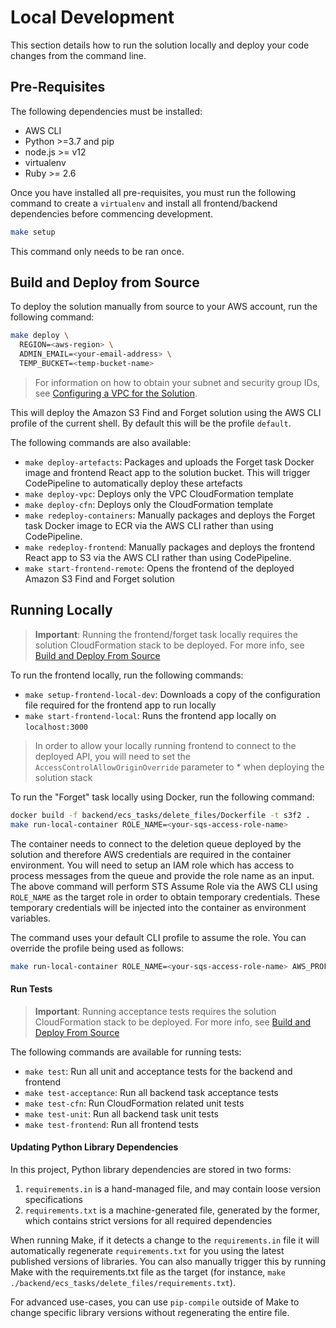 # Local Development

This section details how to run the solution locally and deploy your code
changes from the command line.

## Pre-Requisites

The following dependencies must be installed:

- AWS CLI
- Python >=3.7 and pip
- node.js >= v12
- virtualenv
- Ruby >= 2.6

Once you have installed all pre-requisites, you must run the following command
to create a `virtualenv` and install all frontend/backend dependencies before
commencing development.

```bash
make setup
```

This command only needs to be ran once.

## Build and Deploy from Source

To deploy the solution manually from source to your AWS account, run the
following command:

```bash
make deploy \
  REGION=<aws-region> \
  ADMIN_EMAIL=<your-email-address> \
  TEMP_BUCKET=<temp-bucket-name>
```

> For information on how to obtain your subnet and security group IDs, see
> [Configuring a VPC for the Solution](USER_GUIDE.md#configuring-a-vpc-for-the-solution).

This will deploy the Amazon S3 Find and Forget solution using the AWS CLI
profile of the current shell. By default this will be the profile `default`.

The following commands are also available:

- `make deploy-artefacts`: Packages and uploads the Forget task Docker image and
  frontend React app to the solution bucket. This will trigger CodePipeline to
  automatically deploy these artefacts
- `make deploy-vpc`: Deploys only the VPC CloudFormation template
- `make deploy-cfn`: Deploys only the CloudFormation template
- `make redeploy-containers`: Manually packages and deploys the Forget task
  Docker image to ECR via the AWS CLI rather than using CodePipeline.
- `make redeploy-frontend`: Manually packages and deploys the frontend React app
  to S3 via the AWS CLI rather than using CodePipeline.
- `make start-frontend-remote`: Opens the frontend of the deployed Amazon S3
  Find and Forget solution

## Running Locally

> **Important**: Running the frontend/forget task locally requires the solution
> CloudFormation stack to be deployed. For more info, see
> [Build and Deploy From Source](#build-and-deploy-from-source)

To run the frontend locally, run the following commands:

- `make setup-frontend-local-dev`: Downloads a copy of the configuration file
  required for the frontend app to run locally
- `make start-frontend-local`: Runs the frontend app locally on `localhost:3000`

> In order to allow your locally running frontend to connect to the deployed
> API, you will need to set the `AccessControlAllowOriginOverride` parameter
> to \* when deploying the solution stack

To run the "Forget" task locally using Docker, run the following command:

```bash
docker build -f backend/ecs_tasks/delete_files/Dockerfile -t s3f2 .
make run-local-container ROLE_NAME=<your-sqs-access-role-name>
```

The container needs to connect to the deletion queue deployed by the solution
and therefore AWS credentials are required in the container environment. You
will need to setup an IAM role which has access to process messages from the
queue and provide the role name as an input. The above command will perform STS
Assume Role via the AWS CLI using `ROLE_NAME` as the target role in order to
obtain temporary credentials. These temporary credentials will be injected into
the container as environment variables.

The command uses your default CLI profile to assume the role. You can override
the profile being used as follows:

```bash
make run-local-container ROLE_NAME=<your-sqs-access-role-name> AWS_PROFILE=my-profile
```

#### Run Tests

> **Important**: Running acceptance tests requires the solution CloudFormation
> stack to be deployed. For more info, see
> [Build and Deploy From Source](#build-and-deploy-from-source)

The following commands are available for running tests:

- `make test`: Run all unit and acceptance tests for the backend and frontend
- `make test-acceptance`: Run all backend task acceptance tests
- `make test-cfn`: Run CloudFormation related unit tests
- `make test-unit`: Run all backend task unit tests
- `make test-frontend`: Run all frontend tests

#### Updating Python Library Dependencies

In this project, Python library dependencies are stored in two forms:

1. `requirements.in` is a hand-managed file, and may contain loose version
   specifications
2. `requirements.txt` is a machine-generated file, generated by the former,
   which contains strict versions for all required dependencies

When running Make, if it detects a change to the `requirements.in` file it will
automatically regenerate `requirements.txt` for you using the latest published
versions of libraries. You can also manually trigger this by running Make with
the requirements.txt file as the target (for instance,
`make ./backend/ecs_tasks/delete_files/requirements.txt`).

For advanced use-cases, you can use `pip-compile` outside of Make to change
specific library versions without regenerating the entire file.
